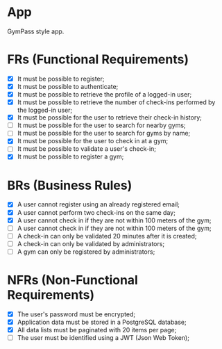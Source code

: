 # App

GymPass style app.

# FRs (Functional Requirements)

- [x] It must be possible to register;
- [x] It must be possible to authenticate;
- [x] It must be possible to retrieve the profile of a logged-in user;
- [x] It must be possible to retrieve the number of check-ins performed by the logged-in user;
- [x] It must be possible for the user to retrieve their check-in history;
- [ ] It must be possible for the user to search for nearby gyms;
- [ ] It must be possible for the user to search for gyms by name;
- [x] It must be possible for the user to check in at a gym;
- [ ] It must be possible to validate a user's check-in;
- [x] It must be possible to register a gym;

# BRs (Business Rules)

- [x] A user cannot register using an already registered email;
- [x] A user cannot perform two check-ins on the same day;
- [x] A user cannot check in if they are not within 100 meters of the gym;
- [ ] A user cannot check in if they are not within 100 meters of the gym;
- [ ] A check-in can only be validated 20 minutes after it is created;
- [ ] A check-in can only be validated by administrators;
- [ ] A gym can only be registered by administrators;

# NFRs (Non-Functional Requirements)

- [x] The user's password must be encrypted;
- [x] Application data must be stored in a PostgreSQL database;
- [x] All data lists must be paginated with 20 items per page;
- [ ] The user must be identified using a JWT (Json Web Token);
